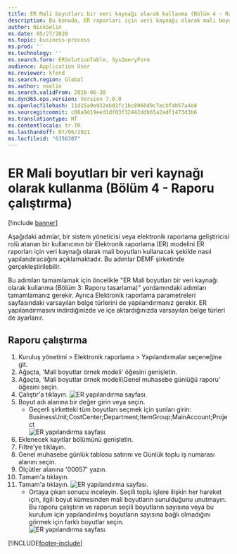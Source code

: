 ```yaml
---
title: ER Mali boyutları bir veri kaynağı olarak kullanma (Bölüm 4 - Raporu çalıştırma)
description: Bu konuda, ER raporları için veri kaynağı olarak mali boyutları kullanmak üzere Elektronik raporlama (ER) modelinin nasıl yapılandırılacağı açıklanmaktadır. (4. Bölüm)
author: NickSelin
ms.date: 05/27/2020
ms.topic: business-process
ms.prod: ''
ms.technology: ''
ms.search.form: ERSolutionTable, SysQueryForm
audience: Application User
ms.reviewer: kfend
ms.search.region: Global
ms.author: nselin
ms.search.validFrom: 2016-06-30
ms.dyn365.ops.version: Version 7.0.0
ms.openlocfilehash: 11d15a9e932eb02fc1bc8960d9c7ecbf4b57a4e8
ms.sourcegitcommit: c08a9d19eed1df03f32442ddb65a2adf1473d3b6
ms.translationtype: HT
ms.contentlocale: tr-TR
ms.lasthandoff: 07/06/2021
ms.locfileid: "6356307"
---
```

# <a name="er-use-financial-dimensions-as-a-data-source-part-4---run-the-report"></a>ER Mali boyutları bir veri kaynağı olarak kullanma (Bölüm 4 - Raporu çalıştırma)

[!include [banner](../../includes/banner.md)]

Aşağıdaki adımlar, bir sistem yöneticisi veya elektronik raporlama geliştiricisi rolü atanan bir kullanıcının bir Elektronik raporlama (ER) modelini ER raporları için veri kaynağı olarak mali boyutları kullanacak şekilde nasıl yapılandıracağını açıklamaktadır. Bu adımlar DEMF şirketinde gerçekleştirilebilir.

Bu adımları tamamlamak için öncelikle "ER Mali boyutları bir veri kaynağı olarak kullanma (Bölüm 3: Raporu tasarlama)" yordamındaki adımları tamamlamanız gerekir. Ayrıca Elektronik raporlama parametreleri sayfasındaki varsayılan belge türlerini de yapılandırmanız gerekir. ER yapılandırmasını indirdiğinizde ve içe aktardığınızda varsayılan belge türleri de ayarlanır. 


## <a name="run-report"></a>Raporu çalıştırma
1. Kuruluş yönetimi > Elektronik raporlama > Yapılandırmalar seçeneğine git.
2. Ağaçta, 'Mali boyutlar örnek modeli' öğesini genişletin.
3. Ağaçta, 'Mali boyutlar örnek modeli\Genel muhasebe günlüğü raporu' öğesini seçin.
4. Çalıştır'a tıklayın.
![ER yapılandırma sayfası.](../media/er-financial-dimensions-guides-run1.png)
5. Boyut adı alanına bir değer girin veya seçin.
    * Geçerli şirketteki tüm boyutları seçmek için şunları girin:  BusinessUnit;CostCenter;Department;ItemGroup;MainAccount;Project  
![ER yapılandırma sayfası.](../media/er-financial-dimensions-guides-run2.png)
6. Eklenecek kayıtlar bölümünü genişletin.
7. Filtre'ye tıklayın.
8. Genel muhasebe günlük tablosu satırını ve Günlük toplu iş numarası alanını seçin.
9. Ölçütler alanına '00057' yazın.
10. Tamam'a tıklayın.
11. Tamam'a tıklayın.
![ER yapılandırma sayfası.](../media/er-financial-dimensions-guides-run3.png)
    * Ortaya çıkan sonucu inceleyin. Seçili toplu işlere ilişkin her hareket için, ilgili boyut kümesinden mali boyutların sunulduğunu unutmayın. Bu raporu çalıştırın ve raporun seçili boyutların sayısına veya bu kurulum için yapılandırılmış boyutların sayısına bağlı olmadığını görmek için farklı boyutlar seçin.  
![ER yapılandırma sayfası.](../media/er-financial-dimensions-guides-run4.png)


[!INCLUDE[footer-include](../../../../includes/footer-banner.md)]